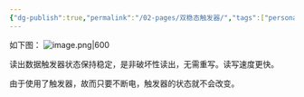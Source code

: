```yaml
---
{"dg-publish":true,"permalink":"/02-pages/双稳态触发器/","tags":["personal/blog"]}
---
```


如下图：
![image.png|600](https://yelanyanyu-img-bed.oss-cn-hangzhou.aliyuncs.com/img/blog/2024/08/20240814192326.png)

读出数据触发器状态保持稳定，是非破坏性读出，无需重写。读写速度更快。

由于使用了触发器，故而只要不断电，触发器的状态就不会改变。

